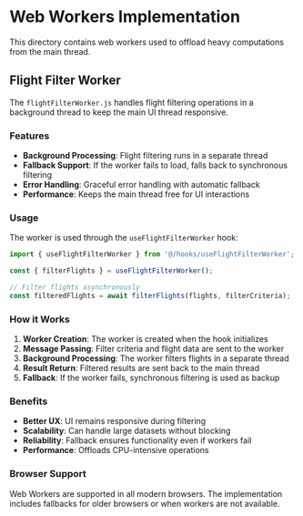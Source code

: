 # Web Workers Implementation

This directory contains web workers used to offload heavy computations from the main thread.

## Flight Filter Worker

The `flightFilterWorker.js` handles flight filtering operations in a background thread to keep the main UI thread responsive.

### Features

- **Background Processing**: Flight filtering runs in a separate thread
- **Fallback Support**: If the worker fails to load, falls back to synchronous filtering
- **Error Handling**: Graceful error handling with automatic fallback
- **Performance**: Keeps the main thread free for UI interactions

### Usage

The worker is used through the `useFlightFilterWorker` hook:

```typescript
import { useFlightFilterWorker } from '@/hooks/useFlightFilterWorker';

const { filterFlights } = useFlightFilterWorker();

// Filter flights asynchronously
const filteredFlights = await filterFlights(flights, filterCriteria);
```

### How it Works

1. **Worker Creation**: The worker is created when the hook initializes
2. **Message Passing**: Filter criteria and flight data are sent to the worker
3. **Background Processing**: The worker filters flights in a separate thread
4. **Result Return**: Filtered results are sent back to the main thread
5. **Fallback**: If the worker fails, synchronous filtering is used as backup

### Benefits

- **Better UX**: UI remains responsive during filtering
- **Scalability**: Can handle large datasets without blocking
- **Reliability**: Fallback ensures functionality even if workers fail
- **Performance**: Offloads CPU-intensive operations

### Browser Support

Web Workers are supported in all modern browsers. The implementation includes fallbacks for older browsers or when workers are not available. 